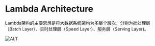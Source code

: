 # Lambda Architecture


Lambda架构的主要思想是将大数据系统架构为多层个层次，分别为批处理层（Batch Layer）、实时处理层（Speed Layer）、服务层（Serving Layer)。

![ALT](http://p6lli7ps1.bkt.clouddn.com/LambdAarchitecture.jpg)
